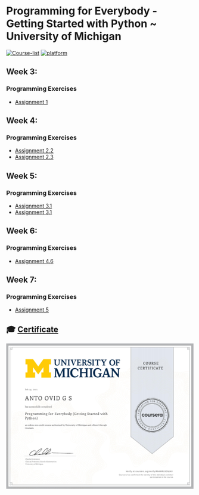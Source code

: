 # Programming for Everybody - Getting Started with Python ~ University of Michigan

[![Course-list](https://img.shields.io/badge/also%20see-Other%20Coursera%20Courses-1f72ff.svg)](https://github.com/Barcaboy-Ovid/Course-List)
[![platform](https://img.shields.io/badge/Coursera-Course%20Link-1f72ff.svg)](https://www.coursera.org/learn/python?specialization=python)

## Week 3:
### Programming Exercises
- [Assignment 1](assignment/Week3-Assignment-Write-hello-world.txt)

## Week 4:
### Programming Exercises
- [Assignment 2.2](assignment/Week4-Assignment_2.2.txt)
- [Assignment 2.3](assignment/Week4-Assignment_2.3.txt)

## Week 5:
### Programming Exercises
- [Assignment 3.1](assignment/Week5-Assignment_3.1.txt)
- [Assignment 3.1](assignment/Week5-Assignment_3.3.txt)

## Week 6:
### Programming Exercises
- [Assignment 4.6](assignment/Week6-Assignment_4.6.txt)

## Week 7:
### Programming Exercises
- [Assignment 5](assignment/Week7-Assignment_5.2.txt)

## 🎓 [Certificate]()
![certificate](assets/Certificate.jpg)
